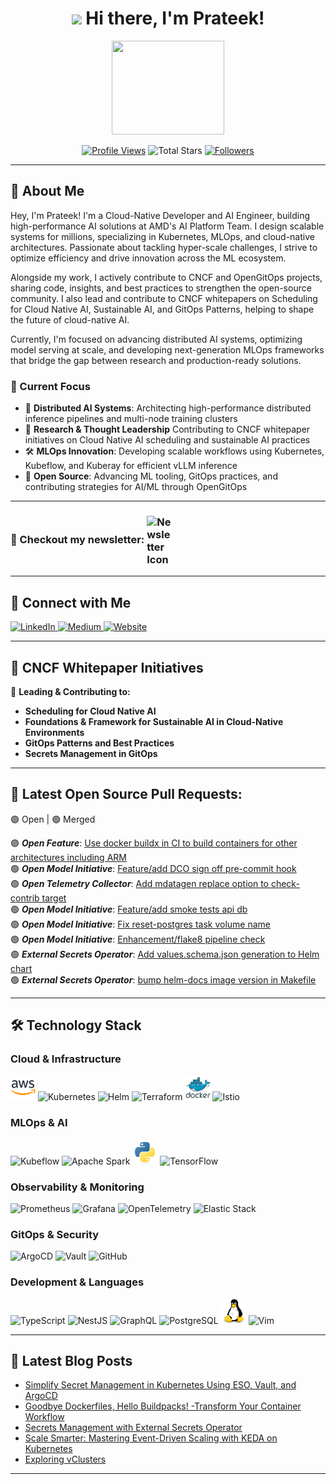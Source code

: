 <h1 align="center">
  <img src="https://raw.githubusercontent.com/iampavangandhi/iampavangandhi/master/gifs/Hi.gif" width="30px"> Hi there, I'm Prateek!
</h1>

<p align="center">
  <img src="https://media3.giphy.com/media/v1.Y2lkPTc5MGI3NjExN2IwaXl0ZHFra2pleW80ODVmbzcyc2lkMTZjY3VqdnVqMHFzNTY5YSZlcD12MV9pbnRlcm5hbF9naWZfYnlfaWQmY3Q9Zw/26vACLXgansDXwHzzI/giphy.webp" width="180" height="150">
</p>

<p align="center">
  <a href="https://github.com/PrateekKumar1709"><img src="https://komarev.com/ghpvc/?username=PrateekKumar1709" alt="Profile Views"/></a>
  <img src="https://img.shields.io/github/stars/PrateekKumar1709?label=Stars" alt="Total Stars">
  <a href="https://prateekkumar1709.github.io/PrateekKumar/"><img src="https://img.shields.io/github/followers/PrateekKumar1709?label=Followers" alt="Followers"/></a>
</p>

---

## 👋 About Me

Hey, I'm Prateek! I'm a Cloud-Native Developer and AI Engineer, building high-performance AI solutions at AMD's AI Platform Team. I design scalable systems for millions, specializing in Kubernetes, MLOps, and cloud-native architectures. Passionate about tackling hyper-scale challenges, I strive to optimize efficiency and drive innovation across the ML ecosystem.

Alongside my work, I actively contribute to CNCF and OpenGitOps projects, sharing code, insights, and best practices to strengthen the open-source community. I also lead and contribute to CNCF whitepapers on Scheduling for Cloud Native AI, Sustainable AI, and GitOps Patterns, helping to shape the future of cloud-native AI.

Currently, I'm focused on advancing distributed AI systems, optimizing model serving at scale, and developing next-generation MLOps frameworks that bridge the gap between research and production-ready solutions.

### 🎯 Current Focus

- 🚀 **Distributed AI Systems**: Architecting high-performance distributed inference pipelines and multi-node training clusters
- 🔬 **Research & Thought Leadership** Contributing to CNCF whitepaper initiatives on Cloud Native AI scheduling and sustainable AI practices
- 🛠️ **MLOps Innovation**: Developing scalable workflows using Kubernetes, Kubeflow, and Kuberay for efficient vLLM inference
- 🌟 **Open Source**: Advancing ML tooling, GitOps practices, and contributing strategies for AI/ML through OpenGitOps

---

<h3 align="left">
  📰 Checkout my newsletter:
  <a href="https://www.linkedin.com/build-relation/newsletter-follow?entityUrn=7194460474376114178">
    <img width="40px" src="https://cdn-icons-png.freepik.com/512/8364/8364693.png" alt="Newsletter Icon" style="display: inline-block; vertical-align: middle;" />
  </a>
</h3>

---

## 🤝 Connect with Me

<p align="left">
  <a href="https://www.linkedin.com/in/prateek1709/">
    <img src="https://img.shields.io/badge/LinkedIn-0077B5?style=for-the-badge&logo=linkedin&logoColor=white" alt="LinkedIn"/>
  </a>
  <a href="https://medium.com/@prateek17">
    <img src="https://img.shields.io/badge/Medium-12100E?style=for-the-badge&logo=medium&logoColor=white" alt="Medium"/>
  </a>
  <a href="https://prateekkumar1709.github.io/portfolio-website/">
    <img src="https://img.shields.io/badge/Website-4285F4?style=for-the-badge&logo=google-chrome&logoColor=white" alt="Website"/>
  </a>
</p>

---

## 📝 CNCF Whitepaper Initiatives

🚀 **Leading & Contributing to:**
- **Scheduling for Cloud Native AI** 
- **Foundations & Framework for Sustainable AI in Cloud-Native Environments**
- **GitOps Patterns and Best Practices** 
- **Secrets Management in GitOps** 

---

## 🔄 Latest Open Source Pull Requests:

🟣 Open | 🟢 Merged

🟣 ***Open Feature***: [Use docker buildx in CI to build containers for other architectures including ARM](https://github.com/open-feature/playground/issues/253) <br>
🟢 ***Open Model Initiative***: [Feature/add DCO sign off pre-commit hook](https://github.com/Open-Model-Initiative/OMI-Data-Pipeline/issues/173) <br>
🟢 ***Open Telemetry Collector***: [Add mdatagen replace option to check-contrib target](https://github.com/open-telemetry/opentelemetry-collector/pull/11223) <br>
🟢 ***Open Model Initiative***: [Feature/add smoke tests api db](https://github.com/Open-Model-Initiative/OMI-Data-Pipeline/pull/30) <br>
🟢 ***Open Model Initiative***: [Fix reset-postgres task volume name](https://github.com/Open-Model-Initiative/OMI-Data-Pipeline/pull/27) <br>
🟢 ***Open Model Initiative***: [Enhancement/flake8 pipeline check](https://github.com/Open-Model-Initiative/OMI-Data-Pipeline/pull/28) <br>
🟢 ***External Secrets Operator***: [Add values.schema.json generation to Helm chart](https://github.com/external-secrets/external-secrets/pull/3774) <br>
🟢 ***External Secrets Operator***: [bump helm-docs image version in Makefile](https://github.com/external-secrets/external-secrets/pull/3806) <br>

---

## 🛠️ Technology Stack

### **Cloud & Infrastructure**
<p align="left">
  <img src="https://raw.githubusercontent.com/devicons/devicon/master/icons/amazonwebservices/amazonwebservices-original-wordmark.svg" alt="AWS" width="40" height="40"/>
  <img src="https://upload.wikimedia.org/wikipedia/commons/thumb/3/39/Kubernetes_logo_without_workmark.svg/84px-Kubernetes_logo_without_workmark.svg.png" alt="Kubernetes" width="40" height="40"/>
  <img src="https://helm.sh/img/helm.svg" alt="Helm" width="40" height="40"/>
  <img src="https://www.vectorlogo.zone/logos/terraformio/terraformio-icon.svg" alt="Terraform" width="40" height="40"/>
  <img src="https://github.com/devicons/devicon/blob/master/icons/docker/docker-original-wordmark.svg" alt="Docker" width="40" height="40"/>
  <img src="https://www.vectorlogo.zone/logos/istioio/istioio-icon.svg" alt="Istio" width="40" height="40"/>
</p>

### **MLOps & AI**
<p align="left">
  <img src="https://www.kubeflow.org/images/logo.svg" alt="Kubeflow" width="40" height="40"/>
  <img src="https://upload.wikimedia.org/wikipedia/commons/thumb/f/f3/Apache_Spark_logo.svg/250px-Apache_Spark_logo.svg.png" alt="Apache Spark" width="50" height="40"/>
  <img src="https://github.com/devicons/devicon/blob/master/icons/python/python-original.svg" alt="Python" width="40" height="40"/>
  <img src="https://upload.wikimedia.org/wikipedia/commons/thumb/2/2d/Tensorflow_logo.svg/115px-Tensorflow_logo.svg.png" alt="TensorFlow" width="40" height="40"/>
</p>

### **Observability & Monitoring**
<p align="left">
  <img src="https://www.vectorlogo.zone/logos/prometheusio/prometheusio-icon.svg" alt="Prometheus" width="40" height="40"/>
  <img src="https://www.vectorlogo.zone/logos/grafana/grafana-icon.svg" alt="Grafana" width="40" height="40"/>
  <img src="https://avatars.githubusercontent.com/u/49998002?s=48&v=4" alt="OpenTelemetry" width="40" height="40"/>
  <img src="https://images.contentstack.io/v3/assets/bltefdd0b53724fa2ce/blt5d10f3a91df97d15/5c30744829d13af10bc2abd4/logo-elastic-vertical-reverse.svg" alt="Elastic Stack" width="40" height="40"/>
</p>

### **GitOps & Security**
<p align="left">
  <img src="https://icon.icepanel.io/Technology/svg/Argo-CD.svg" alt="ArgoCD" width="40" height="40"/>
  <img src="https://www.vectorlogo.zone/logos/vaultproject/vaultproject-icon.svg" alt="Vault" width="40" height="40"/>
  <img src="https://avatars.githubusercontent.com/u/9919?s=200&v=4" alt="GitHub" width="40" height="40"/>
</p>

### **Development & Languages**
<p align="left">
  <img src="https://upload.wikimedia.org/wikipedia/commons/thumb/4/4c/Typescript_logo_2020.svg/64px-Typescript_logo_2020.svg.png" alt="TypeScript" width="40" height="40"/>
  <img src="https://d33wubrfki0l68.cloudfront.net/e937e774cbbe23635999615ad5d7732decad182a/26072/logo-small.ede75a6b.svg" alt="NestJS" width="40" height="40"/>
  <img src="https://upload.wikimedia.org/wikipedia/commons/thumb/1/17/GraphQL_Logo.svg/225px-GraphQL_Logo.svg.png" alt="GraphQL" width="40" height="40"/>
  <img src="https://upload.wikimedia.org/wikipedia/commons/thumb/2/29/Postgresql_elephant.svg/220px-Postgresql_elephant.svg.png" alt="PostgreSQL" width="40" height="40"/>
  <img src="https://github.com/devicons/devicon/blob/master/icons/linux/linux-original.svg" alt="Linux" width="40" height="40"/>
  <img src="https://upload.wikimedia.org/wikipedia/commons/thumb/9/9f/Vimlogo.svg/64px-Vimlogo.svg.png" alt="Vim" width="40" height="40"/>
</p>

---

## 📕 Latest Blog Posts

<!-- BLOG-POST-LIST:START -->
- [Simplify Secret Management in Kubernetes Using ESO, Vault, and ArgoCD](https://www.linkedin.com/pulse/simplify-secret-management-kubernetes-using-eso-vault-prateek-kumar-zrare/?trackingId=X5z0bu51THy19BlqOVZuoQ%3D%3D------2)
- [Goodbye Dockerfiles, Hello Buildpacks! -Transform Your Container Workflow](https://www.linkedin.com/pulse/goodbye-dockerfiles-hello-buildpacks-transform-your-container-kumar-lm15e/?trackingId=h4qda7myTjSGDkwNLV86JA%3D%3D------2)
- [Secrets Management with External Secrets Operator](https://kubecompass.com/posts/eso/)
- [Scale Smarter: Mastering Event-Driven Scaling with KEDA on Kubernetes](https://www.linkedin.com/pulse/scale-smarter-mastering-event-driven-scaling-keda-kubernetes-kumar-ukf1e/?trackingId=HQZIC8crQDCWT3V97Tb0FQ%3D%3D------2)
- [Exploring vClusters](https://kubecompass.com/posts/vcluster/)
<!-- BLOG-POST-LIST:END -->

---
